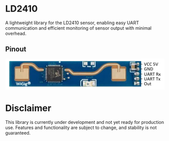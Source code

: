 # LD2410
A lightweight library for the LD2410 sensor, enabling easy UART communication and efficient monitoring of sensor output with minimal overhead.

## Pinout
![ld2410_pinout.png](/readme/ld2410_pinout.png)



# Disclaimer
This library is currently under development and not yet ready for production use. Features and functionality are subject to change, and stability is not guaranteed. 